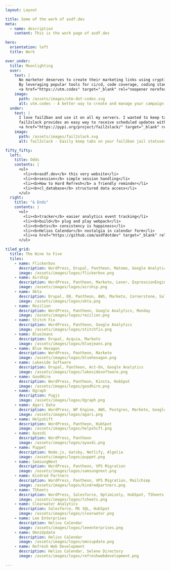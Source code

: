 ```yaml
---
layout: Layout

title: Some of the work of asdf.dev
meta:
  - name: description
    content: This is the work page of asdf.dev

hero:
  orientation: left
  title: Work

over_under:
  title: Moonlighting
  over:
    text: |
      No marketer deserves to create their marketing links using cryptic or fragile spreadsheet formulas. That’s why I created utm.codes, a WordPress plugin that provides a better way to create and manage campaign links.
      By leveraging popular tools for ci/cd, code coverage, coding standards compliance, and code sharing, utm.codes strives to be equally friendly for marketers and developers.
      <a href="https://utm.codes" target="_blank" rel="noopener noreferrer">Visit utm.codes to learn more.</a>
    image:
      path: /assets/images/utm-dot-codes.svg
      alt: utm.codes - A better way to create and manage your campaign marketing links with WordPress
  under:
    text: |
      I love fail2ban and use it on all my servers. I wanted to keep tabs on server activity without getting notifications each time a ban takes place (or worse, having to manually check).
      fail2slack provides an easy way to receive scheduled updates with current and aggregate fails/bans for all your fail2ban jails via slack.
      <a href="https://pypi.org/project/fail2slack/" target="_blank" rel="noopener noreferrer">Get it from the Python Package Index.</a>
    image:
      path: /assets/images/fail2slack.svg
      alt: fail2slack - Easily keep tabs on your fail2ban jail statuses with slack

fifty_fifty:
  left:
    title: Odds
    contents: |
      <ul>
        <li><b>asdf.dev</b> this very website</li>
        <li><b>session</b> simple session handling</li>
        <li><b>How to Hard Refresh</b> a friendly reminder</li>
        <li><b>cl_database</b> structured data access</li>
      </ul>
  right:
    title: "& Ends"
    contents: |
      <ul>
        <li><b>tracker</b> easier analytics event tracking</li>
        <li><b>build</b> plug and play webpack</li>
        <li><b>dots</b> consistency is happiness</li>
        <li><b>Helios Calendar</b> nostalgia in calendar form</li>
        <li><a href="https://github.com/asdfdotdev" target="_blank" rel="noopener noreferrer">...and More Available at GitHub.</a></li>
      </ul>

tiled_grid:
  title: The Nine to Five
  tiles:
    - name: Flickerbox
      description: WordPress, Drupal, Pantheon, Matomo, Google Analytics, Node.js
      image: /assets/images/logos/flickerbox.png
    - name: Airship
      description: WordPress, Pantheon, Marketo, Lever, ExpressionEngine Conversion
      image: /assets/images/logos/airship.png
    - name: Okta
      description: Drupal, D8, Pantheon, AWS, Marketo, Cornerstone, Salesforce, Discourse, VuePress
      image: /assets/images/logos/okta.png
    - name: Rezilion
      description: WordPress, Pantheon, Google Analytics, Monday
      image: /assets/images/logos/rezilion.png
    - name: Stitch Fix
      description: WordPress, Pantheon, Google Analytics
      image: /assets/images/logos/stitchfix.png
    - name: BlueJeans
      description: Drupal, Acquia, Marketo
      image: /assets/images/logos/bluejeans.png
    - name: Blue Hexagon
      description: WordPress, Pantheon, Marketo
      image: /assets/images/logos/bluehexagon.png
    - name: Lakeside Software
      description: Drupal, Pantheon, Act-On, Google Analytics
      image: /assets/images/logos/lakesidesoftware.png
    - name: GoodHire
      description: WordPress, Pantheon, Kinsta, HubSpot
      image: /assets/images/logos/goodhire.png
    - name: Dgraph
      description: Pugjs
      image: /assets/images/logos/dgraph.png
    - name: Agari Data
      description: WordPress, WP Engine, AWS, Postgres, Marketo, Google Analytics
      image: /assets/images/logos/agari.png
    - name: Helpshift
      description: WordPress, Pantheon, HubSpot
      image: /assets/images/logos/helpshift.png
    - name: Ayasdi
      description: WordPress, Pantheon
      image: /assets/images/logos/ayasdi.png
    - name: Puppet
      description: Node.js, Gatsby, Netlify, Algolia
      image: /assets/images/logos/puppet.png
    - name: SamsungNext
      description: WordPress, Pantheon, VPS Migration
      image: /assets/images/logos/samsungnext.png
    - name: Kindred Partners
      description: WordPress, Pantheon, VPS Migration, Mailchimp
      image: /assets/images/logos/kindredpartners.png
    - name: TSheets
      description: WordPress, Salesforce, Optimizely, HubSpot, TSheets
      image: /assets/images/logos/tsheets.png
    - name: Clearwater Analytics
      description: Salesforce, MS SQL, HubSpot
      image: /assets/images/logos/clearwater.png
    - name: Lee Enterprises
      description: Helios Calendar
      image: /assets/images/logos/leeenterprises.png
    - name: OmniUpdate
      description: Helios Calendar
      image: /assets/images/logos/omniupdate.png
    - name: Refresh Web Development
      description: Helios Calendar, Selene Directory
      image: /assets/images/logos/refreshwebdevelopment.png

---
```

